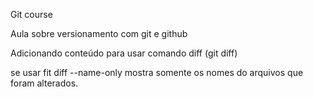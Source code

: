 Git course

Aula sobre versionamento com git e github

Adicionando conteúdo para usar comando diff (git diff)

se usar fit diff --name-only mostra somente os nomes do arquivos que foram alterados.
